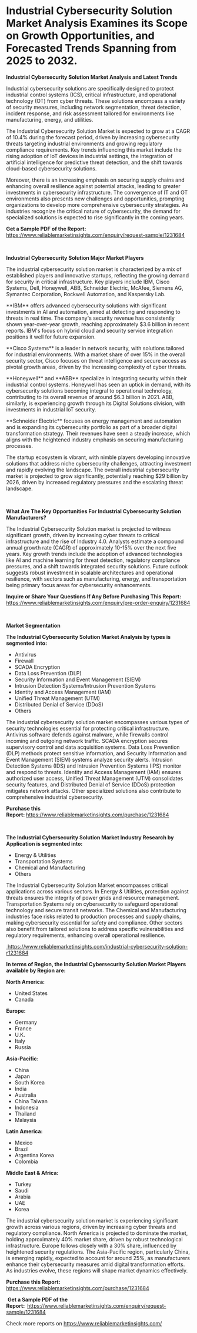 <p><h1>Industrial Cybersecurity Solution Market Analysis Examines its Scope on Growth Opportunities, and Forecasted Trends Spanning from 2025 to 2032.</h1></p><p><strong>Industrial Cybersecurity Solution Market Analysis and Latest Trends</strong></p>
<p><p>Industrial cybersecurity solutions are specifically designed to protect industrial control systems (ICS), critical infrastructure, and operational technology (OT) from cyber threats. These solutions encompass a variety of security measures, including network segmentation, threat detection, incident response, and risk assessment tailored for environments like manufacturing, energy, and utilities. </p><p>The Industrial Cybersecurity Solution Market is expected to grow at a CAGR of 10.4% during the forecast period, driven by increasing cybersecurity threats targeting industrial environments and growing regulatory compliance requirements. Key trends influencing this market include the rising adoption of IoT devices in industrial settings, the integration of artificial intelligence for predictive threat detection, and the shift towards cloud-based cybersecurity solutions. </p><p>Moreover, there is an increasing emphasis on securing supply chains and enhancing overall resilience against potential attacks, leading to greater investments in cybersecurity infrastructure. The convergence of IT and OT environments also presents new challenges and opportunities, prompting organizations to develop more comprehensive cybersecurity strategies. As industries recognize the critical nature of cybersecurity, the demand for specialized solutions is expected to rise significantly in the coming years.</p></p>
<p><strong>Get a Sample PDF of the Report:&nbsp;</strong> <a href="https://www.reliablemarketinsights.com/enquiry/request-sample/1231684?utm_campaign=2935&utm_medium=2&utm_source=Github&utm_content=ia&utm_term=10032025&utm_id=industrial-cybersecurity-solution">https://www.reliablemarketinsights.com/enquiry/request-sample/1231684</a></p>
<p>&nbsp;</p>
<p><strong>Industrial Cybersecurity Solution Major Market Players</strong></p>
<p><p>The industrial cybersecurity solution market is characterized by a mix of established players and innovative startups, reflecting the growing demand for security in critical infrastructure. Key players include IBM, Cisco Systems, Dell, Honeywell, ABB, Schneider Electric, McAfee, Siemens AG, Symantec Corporation, Rockwell Automation, and Kaspersky Lab.</p><p>**IBM** offers advanced cybersecurity solutions with significant investments in AI and automation, aimed at detecting and responding to threats in real time. The company's security revenue has consistently shown year-over-year growth, reaching approximately $3.6 billion in recent reports. IBM's focus on hybrid cloud and security service integration positions it well for future expansion.</p><p>**Cisco Systems** is a leader in network security, with solutions tailored for industrial environments. With a market share of over 15% in the overall security sector, Cisco focuses on threat intelligence and secure access as pivotal growth areas, driven by the increasing complexity of cyber threats.</p><p>**Honeywell** and **ABB** specialize in integrating security within their industrial control systems. Honeywell has seen an uptick in demand, with its cybersecurity solutions becoming integral to operational technology, contributing to its overall revenue of around $6.3 billion in 2021. ABB, similarly, is experiencing growth through its Digital Solutions division, with investments in industrial IoT security.</p><p>**Schneider Electric** focuses on energy management and automation and is expanding its cybersecurity portfolio as part of a broader digital transformation strategy. Their revenues have seen a steady increase, which aligns with the heightened industry emphasis on securing manufacturing processes.</p><p>The startup ecosystem is vibrant, with nimble players developing innovative solutions that address niche cybersecurity challenges, attracting investment and rapidly evolving the landscape. The overall industrial cybersecurity market is projected to grow significantly, potentially reaching $29 billion by 2026, driven by increased regulatory pressures and the escalating threat landscape.</p></p>
<p>&nbsp;</p>
<p><strong>What Are The Key Opportunities For Industrial Cybersecurity Solution Manufacturers?</strong></p>
<p><p>The Industrial Cybersecurity Solution market is projected to witness significant growth, driven by increasing cyber threats to critical infrastructure and the rise of Industry 4.0. Analysts estimate a compound annual growth rate (CAGR) of approximately 10-15% over the next five years. Key growth trends include the adoption of advanced technologies like AI and machine learning for threat detection, regulatory compliance pressures, and a shift towards integrated security solutions. Future outlook suggests robust investment in scalable architectures and operational resilience, with sectors such as manufacturing, energy, and transportation being primary focus areas for cybersecurity enhancements.</p></p>
<p><strong>Inquire or Share Your Questions If Any Before Purchasing This Report:</strong> <a href="https://www.reliablemarketinsights.com/enquiry/pre-order-enquiry/1231684?utm_campaign=2935&utm_medium=2&utm_source=Github&utm_content=ia&utm_term=10032025&utm_id=industrial-cybersecurity-solution">https://www.reliablemarketinsights.com/enquiry/pre-order-enquiry/1231684</a></p>
<p>&nbsp;</p>
<p><strong>Market Segmentation</strong></p>
<p><strong>The Industrial Cybersecurity Solution Market Analysis by types is segmented into:</strong></p>
<p><ul><li>Antivirus</li><li>Firewall</li><li>SCADA Encryption</li><li>Data Loss Prevention (DLP)</li><li>Security Information and Event Management (SIEM)</li><li>Intrusion Detection Systems/Intrusion Prevention Systems</li><li>Identity and Access Management (IAM)</li><li>Unified Threat Management (UTM)</li><li>Distributed Denial of Service (DDoS)</li><li>Others</li></ul></p>
<p><p>The industrial cybersecurity solution market encompasses various types of security technologies essential for protecting critical infrastructure. Antivirus software defends against malware, while firewalls control incoming and outgoing network traffic. SCADA encryption secures supervisory control and data acquisition systems. Data Loss Prevention (DLP) methods protect sensitive information, and Security Information and Event Management (SIEM) systems analyze security alerts. Intrusion Detection Systems (IDS) and Intrusion Prevention Systems (IPS) monitor and respond to threats. Identity and Access Management (IAM) ensures authorized user access, Unified Threat Management (UTM) consolidates security features, and Distributed Denial of Service (DDoS) protection mitigates network attacks. Other specialized solutions also contribute to comprehensive industrial cybersecurity.</p></p>
<p><strong>Purchase this Report:&nbsp;</strong><a href="https://www.reliablemarketinsights.com/purchase/1231684?utm_campaign=2935&utm_medium=2&utm_source=Github&utm_content=ia&utm_term=10032025&utm_id=industrial-cybersecurity-solution">https://www.reliablemarketinsights.com/purchase/1231684</a></p>
<p>&nbsp;</p>
<p><strong>The Industrial Cybersecurity Solution Market Industry Research by Application is segmented into:</strong></p>
<p><ul><li>Energy & Utilities</li><li>Transportation Systems</li><li>Chemical and Manufacturing</li><li>Others</li></ul></p>
<p><p>The Industrial Cybersecurity Solution Market encompasses critical applications across various sectors. In Energy & Utilities, protection against threats ensures the integrity of power grids and resource management. Transportation Systems rely on cybersecurity to safeguard operational technology and secure transit networks. The Chemical and Manufacturing industries face risks related to production processes and supply chains, making cybersecurity essential for safety and compliance. Other sectors also benefit from tailored solutions to address specific vulnerabilities and regulatory requirements, enhancing overall operational resilience.</p></p>
<p><a href="https://www.reliablemarketinsights.com/industrial-cybersecurity-solution-r1231684?utm_campaign=2935&utm_medium=2&utm_source=Github&utm_content=ia&utm_term=10032025&utm_id=industrial-cybersecurity-solution">&nbsp;https://www.reliablemarketinsights.com/industrial-cybersecurity-solution-r1231684</a></p>
<p><strong>In terms of Region, the Industrial Cybersecurity Solution Market Players available by Region are:</strong></p>
<p>
    <p> <strong> North America: </strong>
        <ul>
            <li>United States</li>
            <li>Canada</li>
        </ul>
        </p> 
    <p> <strong> Europe: </strong>
        <ul>
            <li>Germany</li>
            <li>France</li>
            <li>U.K.</li>
            <li>Italy</li>
            <li>Russia</li>
        </ul>
        </p> 
    <p> <strong> Asia-Pacific: </strong>
        <ul>
            <li>China</li>
            <li>Japan</li>
            <li>South Korea</li>
            <li>India</li>
            <li>Australia</li>
            <li>China Taiwan</li>
            <li>Indonesia</li>
            <li>Thailand</li>
            <li>Malaysia</li>
        </ul>
        </p> 
    <p> <strong> Latin America: </strong>
        <ul>
            <li>Mexico</li>
            <li>Brazil</li>
            <li>Argentina Korea</li>
            <li>Colombia</li>
        </ul>
        </p> 
    <p> <strong> Middle East & Africa: </strong>
        <ul>
            <li>Turkey</li>
            <li>Saudi</li>
            <li>Arabia</li>
            <li>UAE</li>
            <li>Korea</li>
        </ul>
    </p>
    </p>
<p><p>The industrial cybersecurity solution market is experiencing significant growth across various regions, driven by increasing cyber threats and regulatory compliance. North America is projected to dominate the market, holding approximately 40% market share, driven by robust technological infrastructure. Europe follows closely with a 30% share, influenced by heightened security regulations. The Asia-Pacific region, particularly China, is emerging rapidly, expected to account for around 25%, as manufacturers enhance their cybersecurity measures amid digital transformation efforts. As industries evolve, these regions will shape market dynamics effectively.</p></p>
<p><strong>Purchase this Report: </strong><a href="https://www.reliablemarketinsights.com/purchase/1231684?utm_campaign=2935&utm_medium=2&utm_source=Github&utm_content=ia&utm_term=10032025&utm_id=industrial-cybersecurity-solution">https://www.reliablemarketinsights.com/purchase/1231684</a></p>
<p>&nbsp;<strong>Get a Sample PDF of the Report:&nbsp;&nbsp;</strong><a href="https://www.reliablemarketinsights.com/enquiry/request-sample/1231684?utm_campaign=2935&utm_medium=2&utm_source=Github&utm_content=ia&utm_term=10032025&utm_id=industrial-cybersecurity-solution">https://www.reliablemarketinsights.com/enquiry/request-sample/1231684</a></p>
<p><strong></strong></p>
<p>Check more reports on <a href="https://www.reliablemarketinsights.com/?utm_campaign=2935&utm_medium=2&utm_source=Github&utm_content=ia&utm_term=10032025&utm_id=industrial-cybersecurity-solution">https://www.reliablemarketinsights.com/</a></p>